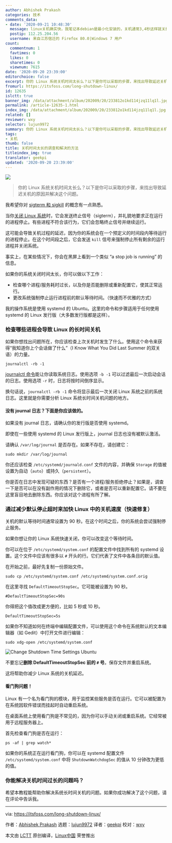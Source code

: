 ```yaml
---
author: Abhishek Prakash
categories: 技术
comments_data:
- date: '2020-09-21 10:48:30'
  message: linux关机确实快，我笔记本debian是最小化安装的，关机通常3,4秒这样就关掉了。
  postip: 112.25.204.56
  username: 来自江苏宿迁的 Firefox 80.0|Windows 7 用户
count:
  commentnum: 1
  favtimes: 0
  likes: 0
  sharetimes: 0
  viewnum: 7615
date: '2020-09-20 23:39:00'
editorchoice: false
excerpt: 你的 Linux 系统关机时间太长么？以下是你可以采取的步骤，来找出导致延迟关机的原因并解决这个问题。
fromurl: https://itsfoss.com/long-shutdown-linux/
id: 12635
islctt: true
banner_img: /data/attachment/album/202009/20/233812o1kd114jzq11lq1l.jpg
permalink: /article-12635-1.html
index_img: /data/attachment/album/202009/20/233812o1kd114jzq11lq1l.jpg.thumb.jpg
related: []
reviewer: wxy
selector: lujun9972
summary: 你的 Linux 系统关机时间太长么？以下是你可以采取的步骤，来找出导致延迟关机的原因并解决这个问题。
tags:
- 关机
thumb: false
title: 关机时间太长的调查和解决的方法
titleindex_img: true
translator: geekpi
updated: '2020-09-20 23:39:00'
---
```


![](/data/attachment/album/202009/20/233812o1kd114jzq11lq1l.jpg)



> 
> 你的 Linux 系统关机时间太长么？以下是你可以采取的步骤，来找出导致延迟关机的原因并解决这个问题。
> 
> 
> 


我希望你对 [sigterm 和 sigkill](https://linuxhandbook.com/sigterm-vs-sigkill/) 的概念有一点熟悉。


当你[关闭 Linux 系统](https://itsfoss.com/schedule-shutdown-ubuntu/)时，它会发送终止信号（sigterm），并礼貌地要求正在运行的进程停止。有些进程不符合该行为，它们会忽略终止信号并继续运行。


这可能会导致关机过程的延迟，因为你的系统会在一个预定义的时间段内等待运行的进程停止。在这个时间段之后，它会发送 `kill` 信号来强制停止所有剩余的运行进程并关闭系统。


事实上，在某些情况下，你会在黑屏上看到一个类似 “a stop job is running” 的信息。


如果你的系统关闭时间太长，你可以做以下工作：


* 检查哪个进程/服务耗时过长，以及你是否能删除或重新配置它，使其正常运行。
* 更改系统强制停止运行进程前的默认等待时间。（快速而不优雅的方式）


我的操作系统是使用 systemd 的 Ubuntu。这里的命令和步骤适用于任何使用 systemd 的 Linux 发行版（大多数发行版都是这样）。


### 检查哪些进程会导致 Linux 的长时间关机


如果你想找出问题所在，你应该检查上次关机时发生了什么。使用这个命令来获得“我知道你上个会话做了什么”（I Know What You Did Last Summer 的双关语）的力量。



```
journalctl -rb -1

```

[journalctl 命令](https://linuxhandbook.com/journalctl-command/)能让你读取系统日志。使用选项 `-b -1` 可以过滤最后一次启动会话的日志。使用选项 `-r` 时，日志将按时间倒序显示。


换句话说，`journalctl -rb -1` 命令将显示最后一次关闭 Linux 系统之前的系统日志。这里就是你需要分析 Linux 系统长时间关机问题的地方。


#### 没有 journal 日志？下面是你应该做的。


如果没有 journal 日志，请确认你的发行版是否使用 systemd。


即使在一些使用 systemd 的 Linux 发行版上，journal 日志也没有被默认激活。


请确认 `/var/log/journal` 是否存在。如果不存在，请创建它：



```
sudo mkdir /var/log/journal

```

你还应该检查 `/etc/systemd/journald.conf` 文件的内容，并确保 `Storage` 的值被设置为自动（`auto`）或持久（`persistent`）。


你是否在日志中发现可疑的东西？是否有一个进程/服务拒绝停止？如果是，调查一下是否可以在没有副作用的情况下删除它，或者是否可以重新配置它。请不要在这里盲目地去删除东西。你应该对这个进程有所了解。


### 通过减少默认停止超时来加快 Linux 中的关机速度（快速修复）


关机的默认等待时间通常设置为 90 秒。在这个时间之后，你的系统会尝试强制停止服务。


如果你想让你的 Linux 系统快速关闭，你可以改变这个等待时间。


你可以在位于 `/etc/systemd/system.conf` 的配置文件中找到所有的 systemd 设置。这个文件中应该有很多以 `#` 开头的行。它们代表了文件中各条目的默认值。


在开始之前，最好先复制一份原始文件。



```
sudo cp /etc/systemd/system.conf /etc/systemd/system.conf.orig

```

在这里寻找 `DefaultTimeoutStopSec`。它可能被设置为 90 秒。



```
#DefaultTimeoutStopSec=90s

```

你得把这个值改成更方便的，比如 5 秒或 10 秒。



```
DefaultTimeoutStopSec=5s

```

如果你不知道如何在终端中编辑配置文件，可以使用这个命令在系统默认的文本编辑器（如 Gedit）中打开文件进行编辑：



```
sudo xdg-open /etc/systemd/system.conf

```

![Change Shutdown Time Settings Ubuntu](/data/attachment/album/202009/20/234053lvi1j7d35tzjtjx7.png)


不要忘记**删除 DefaultTimeoutStopSec 前的 `#` 号**。保存文件并重启系统。


这将帮助你减少 Linux 系统的关机延迟。


#### 看门狗问题！


Linux 有一个名为看门狗的模块，用于监控某些服务是否在运行。它可以被配置为在系统因软件错误而挂起时自动重启系统。


在桌面系统上使用看门狗是不常见的，因为你可以手动关闭或重启系统。它经常被用于远程服务器上。


首先检查看门狗是否在运行：



```
ps -af | grep watch*

```

如果你的系统正在运行看门狗，你可以在 systemd 配置文件 `/etc/systemd/system.conf` 中将 `ShutdownWatchdogSec` 的值从 10 分钟改为更低的值。


### 你能解决关机时间过长的问题吗？


希望本教程能帮助你解决系统长时间关机的问题。如果你成功解决了这个问题，请在评论中告诉我。




---


via: https://itsfoss.com/long-shutdown-linux/


作者：[Abhishek Prakash](https://itsfoss.com/author/abhishek/) 选题：[lujun9972](https://github.com/lujun9972) 译者：[geekpi](https://github.com/geekpi) 校对：[wxy](https://github.com/wxy)


本文由 [LCTT](https://github.com/LCTT/TranslateProject) 原创编译，[Linux中国](https://linux.cn/) 荣誉推出